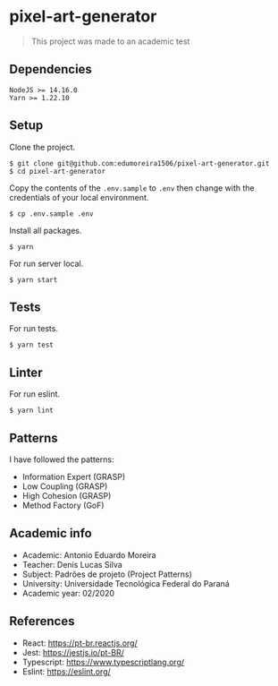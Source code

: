 # pixel-art-generator

> This project was made to an academic test

## Dependencies

```
NodeJS >= 14.16.0
Yarn >= 1.22.10
```

## Setup

Clone the project.
```console
$ git clone git@github.com:edumoreira1506/pixel-art-generator.git
$ cd pixel-art-generator
```

Copy the contents of the `.env.sample` to `.env` then change with the credentials of your local environment.

```console
$ cp .env.sample .env
```

Install all packages.
```console
$ yarn
```

For run server local.
```console
$ yarn start
```

## Tests

For run tests.
```console
$ yarn test
```

## Linter

For run eslint.
```console
$ yarn lint
```

## Patterns

I have followed the patterns:

- Information Expert (GRASP)
- Low Coupling (GRASP)
- High Cohesion (GRASP)
- Method Factory (GoF)

## Academic info

- Academic: Antonio Eduardo Moreira
- Teacher: Denis Lucas Silva
- Subject: Padrões de projeto (Project Patterns)
- University: Universidade Tecnológica Federal do Paraná
- Academic year: 02/2020

## References

- React: https://pt-br.reactjs.org/
- Jest: https://jestjs.io/pt-BR/
- Typescript: https://www.typescriptlang.org/
- Eslint: https://eslint.org/
